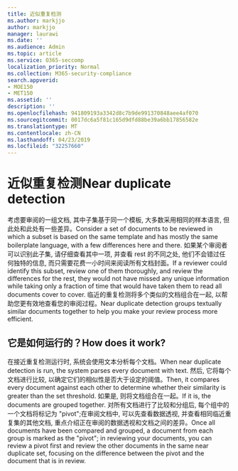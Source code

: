 ```yaml
---
title: 近似重复检测
ms.author: markjjo
author: markjjo
manager: laurawi
ms.date: ''
ms.audience: Admin
ms.topic: article
ms.service: O365-seccomp
localization_priority: Normal
ms.collection: M365-security-compliance
search.appverid:
- MOE150
- MET150
ms.assetid: ''
description: ''
ms.openlocfilehash: 941809193a3342d8c7b9de991370848aee4af070
ms.sourcegitcommit: 0017dc6a5f81c165d9dfd88be39a6bb17856582e
ms.translationtype: MT
ms.contentlocale: zh-CN
ms.lasthandoff: 04/23/2019
ms.locfileid: "32257660"
---
```

# <a name="near-duplicate-detection"></a><span data-ttu-id="953b2-102">近似重复检测</span><span class="sxs-lookup"><span data-stu-id="953b2-102">Near duplicate detection</span></span>

<span data-ttu-id="953b2-103">考虑要审阅的一组文档, 其中子集基于同一个模板, 大多数采用相同的样本语言, 但此处和此处有一些差异。</span><span class="sxs-lookup"><span data-stu-id="953b2-103">Consider a set of documents to be reviewed in which a subset is based on the same template and has mostly the same boilerplate language, with a few differences here and there.</span></span> <span data-ttu-id="953b2-104">如果某个审阅者可以识别此子集, 请仔细查看其中一项, 并查看 rest 的不同之处, 他们不会错过任何独特的信息, 而只需要花费一小时间来阅读所有文档封面。</span><span class="sxs-lookup"><span data-stu-id="953b2-104">If a reviewer could identify this subset, review one of them thoroughly, and review the differences for the rest, they would not have missed any unique information while taking only a fraction of time that would have taken them to read all documents cover to cover.</span></span> <span data-ttu-id="953b2-105">临近的重复检测将多个类似的文档组合在一起, 以帮助您更有效地查看您的审阅过程。</span><span class="sxs-lookup"><span data-stu-id="953b2-105">Near duplicate detection groups textually similar documents together to help you make your review process more efficient.</span></span>

## <a name="how-does-it-work"></a><span data-ttu-id="953b2-106">它是如何运行的？</span><span class="sxs-lookup"><span data-stu-id="953b2-106">How does it work?</span></span>

<span data-ttu-id="953b2-107">在接近重复检测运行时, 系统会使用文本分析每个文档。</span><span class="sxs-lookup"><span data-stu-id="953b2-107">When near duplicate detection is run, the system parses every document with text.</span></span> <span data-ttu-id="953b2-108">然后, 它将每个文档进行比较, 以确定它们的相似性是否大于设定的阈值。</span><span class="sxs-lookup"><span data-stu-id="953b2-108">Then, it compares every document against each other to determine whether their similarity is greater than the set threshold.</span></span> <span data-ttu-id="953b2-109">如果是, 则将文档组合在一起。</span><span class="sxs-lookup"><span data-stu-id="953b2-109">If it is, the documents are grouped together.</span></span> <span data-ttu-id="953b2-110">对所有文档进行了比较和分组后, 每个组中的一个文档将标记为 "pivot";在审阅文档中, 可以先查看数据透视, 并查看相同临近重复集的其他文档, 重点介绍正在审阅的数据透视和文档之间的差异。</span><span class="sxs-lookup"><span data-stu-id="953b2-110">Once all documents have been compared and grouped, a document from each group is marked as the "pivot"; in reviewing your documents, you can review a pivot first and review the other documents in the same near duplicate set, focusing on the difference between the pivot and the document that is in review.</span></span>